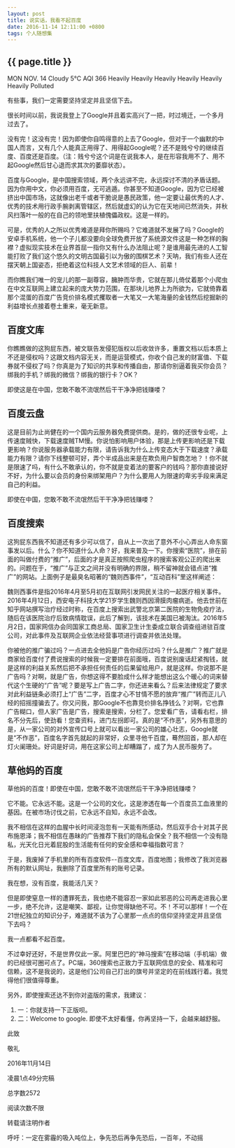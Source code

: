 ```yaml
---
layout: post
title: 说实话，我看不起百度
date: 2016-11-14 12:11:00 +0800
tags: 个人随想集
--- 
```


<h2>{{ page.title }}</h2>

MON   NOV. 14
Cloudy   5℃
AQI  366   Heavily Heavily Heavily Heavily Heavily Heavily Polluted 

有些事，我们一定需要坚持坚定并且坚信下去。

很长时间以前，我说我登上了Google并且着实高兴了一把，时过境迁，一个多月过去了。

没有完！这没有完！因为即使你自鸣得意的上去了Google，但对于一个幽默的中国人而言，又有几个人能真正用得了、用得起Google呢？还不是贱兮兮的继续百度、百度还是百度。（注：贱兮兮这个词是在说我本人，是在形容我用不了、用不起Google然后甘心退而求其次的萎靡状态）。

百度与Google，是中国搜索领域，两个永远讲不完，永远探讨不清的矛盾话题。因为你用中文，你必须用百度，无可逃遁。你甚至不知道Google，因为它已经被挤出中国市场，这就像出老千或者干脆说是愚民政策，他一定要让最优秀的人才、优秀的技术用行政手腕剥离管辖区，然后就虚幻的认为它在天地间已然消失，并秋风扫落叶一般的在自己的领地里扶植傀儡政权。这是一样的。

可是，优秀的人之所以优秀难道是拜你所赐吗？它难道就不发展了吗？Google的安卓手机系统，他一个子儿都没要向全球免费开放了系统源文件这是一种怎样的胸襟？虚拟现实技术在业界首屈一指你又有什么办法阻止呢？是谁用最先进的人工智能打败了我们这个悠久的文明古国最引以为傲的围棋艺术？天呐，我们有些人还在摆天朝上国姿态，拒绝着这位科技人文艺术领域的巨人、前辈！

而你瞧我们唯一的宠儿的那一副尊容，臃肿而华贵，它就在那儿倚仗着那个小爬虫在中文互联网上建立起来的庞大势力范围，在那块儿地界上为所欲为，它就倚靠着那个混蛋的百度广告竞价排名模式攫取者一大笔又一大笔海量的金钱然后挖掘新的利益增长点接着卷土重来，毫无新意。

## 百度文库

你瞧瞧做的这狗屁东西，被文联告发侵犯版权以后收敛许多，重置文档以后本质上不还是侵权吗？这跟文档内容无关，而是运营模式，你收个自己发的财富值、下载券就不侵权了吗？你真是为了知识的共享和传播自由，那请你别逼着我买你会员？绑我的手机？绑我的微信？绑我的银行卡？OK？

即使这是在中国，您敢不敢不流氓然后干干净净把钱赚喽？

## 百度云盘

这是目前为止尚健在的一个国内云服务器免费提供商。是的，做的还很专业呢，上传速度贼快，下载速度贼TM慢。你说怕影响用户体验，那是上传更影响还是下载更影响？你说服务器承载能力有限，请告诉我为什么上传变态大于下载速度？承载能力有限？请你下线整顿可好，弄个半成品出来是在欺负用户智商怎地？！你不就是限速了吗，有什么不敢承认的，你不就是变着法的要客户的钱吗？那你直接说好不好，为什么要以会员的身份来绑架用户？为什么要用人为限速的卑劣手段来满足自己的利益。

即使在中国，您敢不敢不流氓然后干干净净把钱赚喽？

## 百度搜索

这狗屁东西我不知道还有多少可以信了，自从上一次出了意外不小心弄出人命东窗事发以后。什么？你不知道什么人命？好，我来普及一下。你搜索“医院”，排在前面的叫做付费的“推广”，后面的才是真正按照爬虫程序的搜索客观公正的爬出来的。问题在于，“推广”与正文之间并没有明确的界限，稍不留神就会错点进“推广”的网站。上面例子是最臭名昭著的“魏则西事件”，“互动百科”里这样阐述：

魏则西事件是指2016年4月至5月初在互联网引发网民关注的一起医疗相关事件。2016年4月12日，西安电子科技大学21岁学生魏则西因滑膜肉瘤病逝。他去世前在知乎网站撰写治疗经过时称，在百度上搜索出武警北京第二医院的生物免疫疗法，随后在该医院治疗后致病情耽误，此后了解到，该技术在美国已被淘汰。2016年5月2日，国家网信办会同国家工商总局、国家卫生计生委成立联合调查组进驻百度公司，对此事件及互联网企业依法经营事项进行调查并依法处理。

你被他的推广骗过吗？一点进去全他妈是广告你经历过吗？什么是推广？推广就是商家给百度付了费说搜索的时候我一定要排在前面哦，百度说别废话赶紧掏钱，就是这样的利益关系然后把不承担任何责任的后果留给用户，就是这样。你说那不是广告吗？对啊，就是广告，你想这得不要脸成什么样才能想出这么个暖心的词来替代这个生硬的“广告”呢？要是写上广告二字，你还进来看么？后来法律规定了要求对此利益链条必须打上“广告”二字，百度才心不甘情不愿的放弃“推广”转而正儿八经的招摇撞骗去了。你又问我，那Google不也靠竞价排名挣钱么？对啊，它也靠广告糊口，但人家广告是广告，搜索是搜索，分栏了。您爱看广告，请看右栏，排名不分先后，使劲看！您查资料，进门左拐即可。真的是“不作恶”，另外有意思的是，从一家公司的对外宣传口号上就可以看出一家公司的雄心壮志，Google就是“不作恶”，百度名字首先就起的非常好，众里寻他千百度，蓦然回首，那人却在灯火阑珊处。好词是好词，用在这家公司上却糟蹋了，成了为人民币服务了。

## 草他妈的百度

草他妈的百度！即使在中国，您敢不敢不流氓然后干干净净把钱赚喽？

它不能。它永远不能。这是一个公司的文化，这是渗透在每一个百度员工血液里的基因。在被市场讨伐之前，它永远不自知，永远不会改。

我不相信在这样的血腥中长时间浸泡忽有一天能有所感动，然后双手合十对其子民布施恩泽；我不相信在愚昧的广告推荐下我们的隐私会保全？我不相信一个没有隐私，光天化日光着屁股的生活能有任何的安全感和幸福指数可言？

于是，我废掉了手机里的所有百度软件--百度文库，百度地图；我修改了我浏览器所有的默认网址，我删除了百度里所有的账号记录。

我在想，没有百度，我能活几天？

但是即使窒息一样的遭罪死去，我也绝不能容忍一家如此邪恶的公司再走进我心里一步，绝不允许，这是嘲笑、鄙视，让你觉得缺他不可。不！不可以那样！一个在21世纪独立的知识分子，难道就不该为了心里那一点点的信仰坚持坚定并且坚信下去吗？

我一点都看不起百度。

不过幸好还好，不是世界仅此一家。阿里巴巴的“神马搜索”在移动端（手机端）做的已经很可圈可点了。PC端，360搜索也正致力于互联网信息的安全、精准和可信赖，这不是我说的，这是他们公司自己打出的旗号并坚定的在前线践行着。我觉得他们很值得尊重。

另外，即使搜索还达不到你对盗版的需求，我建议：
1. 一：你就支持一下正版呗。
2. 二：Welcome to google. 即使不太好看懂，你再坚持一下，会越来越舒服。

此致

敬礼

2016年11月14日

凌晨1点49分完稿

总字数2572

阅读次数不限

转载请注明作者

呼吁：一定在雾霾的吸入吨位上，争先恐后再争先恐后，一百年，不动摇